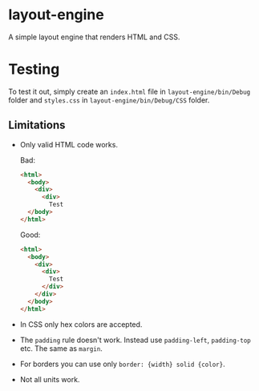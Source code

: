 # layout-engine
A simple layout engine that renders HTML and CSS.

# Testing
To test it out, simply create an `index.html` file in `layout-engine/bin/Debug` folder and `styles.css` in `layout-engine/bin/Debug/CSS` folder.

## Limitations
* Only valid HTML code works. 

  Bad:
  ```html
  <html>
    <body>
      <div>
        <div>
          Test
    </body>
  </html>
  
  ```
  Good:
  ```html
  <html>
    <body>
      <div>
        <div>
          Test
        </div>
      </div>
    </body>
  </html>
  ```
  
* In CSS only hex colors are accepted.
* The `padding` rule doesn't work. Instead use `padding-left`, `padding-top` etc. The same as `margin`.
* For borders you can use only `border: {width} solid {color}`.
* Not all units work.
